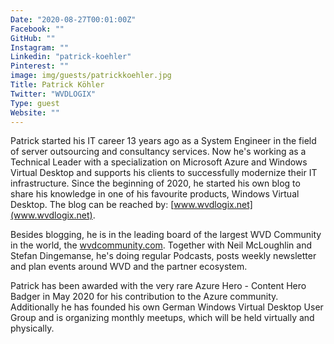 ```yaml
---
Date: "2020-08-27T00:01:00Z"
Facebook: ""
GitHub: ""
Instagram: ""
Linkedin: "patrick-koehler"
Pinterest: ""
image: img/guests/patrickkoehler.jpg
Title: Patrick Köhler
Twitter: "WVDLOGIX"
Type: guest
Website: ""
---
```

Patrick started his IT career 13 years ago as a System Engineer in the field of server outsourcing and consultancy services. Now he's working as a Technical Leader with a specialization on Microsoft Azure and Windows Virtual Desktop and supports his clients to successfully modernize their IT infrastructure. Since the beginning of 2020, he started his own blog to share his knowledge in one of his favourite products, Windows Virtual Desktop. The blog can be reached by: [www.wvdlogix.net](www.wvdlogix.net).

Besides blogging, he is in the leading board of the largest WVD Community in the world, the [wvdcommunity.com](wvdcommunity.com). Together with Neil McLoughlin and Stefan Dingemanse, he's doing regular Podcasts, posts weekly newsletter and plan events around WVD and the partner ecosystem.

Patrick has been awarded with the very rare Azure Hero - Content Hero Badger in May 2020 for his contribution to the Azure community.
Additionally he has founded his own German Windows Virtual Desktop User Group and is organizing monthly meetups, which will be held virtually and physically.
